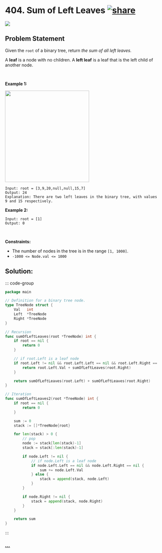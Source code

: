 # 404. Sum of Left Leaves [![share]](https://leetcode.com/problems/sum-of-left-leaves/)

![][easy]

## Problem Statement

<p>Given the <code>root</code> of a binary tree, return <em>the sum of all left leaves.</em></p>
<p>A <strong>leaf</strong> is a node with no children. A <strong>left leaf</strong> is a leaf that is the left child of another node.</p>
<p> </p>
<p><strong class="example">Example 1:</strong></p>
<img alt="" src="https://assets.leetcode.com/uploads/2021/04/08/leftsum-tree.jpg" style="width: 277px; height: 302px;"/>

```
Input: root = [3,9,20,null,null,15,7]
Output: 24
Explanation: There are two left leaves in the binary tree, with values 9 and 15 respectively.
```

<p><strong class="example">Example 2:</strong></p>

```
Input: root = [1]
Output: 0
```

<p> </p>
<p><strong>Constraints:</strong></p>
<ul>
<li>The number of nodes in the tree is in the range <code>[1, 1000]</code>.</li>
<li><code>-1000 &lt;= Node.val &lt;= 1000</code></li>
</ul>

## Solution:

::: code-group

```go [Go]
package main

// Definition for a binary tree node.
type TreeNode struct {
	Val   int
	Left  *TreeNode
	Right *TreeNode
}

// Recursion
func sumOfLeftLeaves(root *TreeNode) int {
	if root == nil {
		return 0
	}

	// if root.Left is a leaf node
	if root.Left != nil && root.Left.Left == nil && root.Left.Right == nil {
		return root.Left.Val + sumOfLeftLeaves(root.Right)
	}

	return sumOfLeftLeaves(root.Left) + sumOfLeftLeaves(root.Right)
}

// Iteration
func sumOfLeftLeaves2(root *TreeNode) int {
	if root == nil {
		return 0
	}

	sum := 0
	stack := []*TreeNode{root}

	for len(stack) > 0 {
		// pop
		node := stack[len(stack)-1]
		stack = stack[:len(stack)-1]

		if node.Left != nil {
			// if node.Left is a leaf node
			if node.Left.Left == nil && node.Left.Right == nil {
				sum += node.Left.Val
			} else {
				stack = append(stack, node.Left)
			}
		}

		if node.Right != nil {
			stack = append(stack, node.Right)
		}
	}

	return sum
}

```

:::

### [_..._](#)

```

```

<!----------------------------------{ link }--------------------------------->

[share]: https://graph.org/file/3ea5234dda646b71c574a.png
[easy]: https://img.shields.io/badge/Difficulty-Easy-bright.svg
[medium]: https://img.shields.io/badge/Difficulty-Medium-yellow.svg
[hard]: https://img.shields.io/badge/Difficulty-Hard-red.svg
